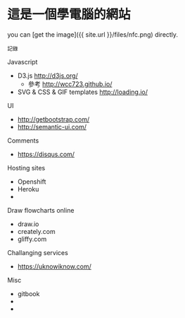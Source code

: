 # 這是一個學電腦的網站

you can [get the image]({{ site.url }}/files/nfc.png) directly.

```
記錄
```

Javascript
* D3.js http://d3js.org/
  * 參考 http://wcc723.github.io/
* SVG & CSS & GIF templates http://loading.io/

UI
* http://getbootstrap.com/
* http://semantic-ui.com/

Comments
* https://disqus.com/

Hosting sites
* Openshift
* Heroku
* 

Draw flowcharts online
* draw.io
* creately.com
* gliffy.com

Challanging services
* https://uknowiknow.com/

Misc
* gitbook
*
*

